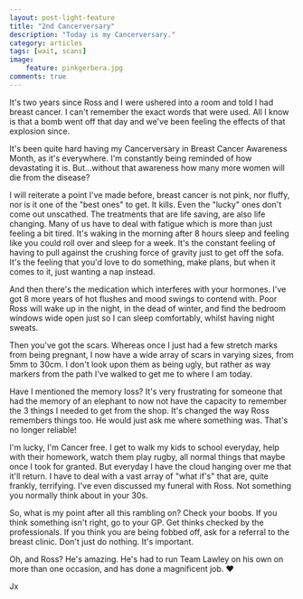 ```yaml
---
layout: post-light-feature
title: "2nd Cancerversary"
description: "Today is my Cancerversary."
category: articles
tags: [wait, scans]
image:
    feature: pinkgerbera.jpg
comments: true
---
```


It's two years since Ross and I were ushered into a room and told I had breast cancer. I can't remember the exact words that were used. All I know is that a bomb went off that day and we've been feeling the effects of that explosion since.

It's been quite hard having my Cancerversary in Breast Cancer Awareness Month, as it's everywhere. I'm constantly being reminded of how devastating it is. But...without that awareness how many more women will die from the disease?

I will reiterate a point I've made before, breast cancer is not pink, nor fluffy, nor is it one of the "best ones" to get. It kills. Even the "lucky" ones don't come out unscathed. The treatments that are life saving, are also life changing. Many of us have to deal with fatigue which is more than just feeling a bit tired. It's waking in the morning after 8 hours sleep and feeling like you could roll over and sleep for a week. It's the constant feeling of having to pull against the crushing force of gravity just to get off the sofa. It's the feeling that you'd love to do something, make plans, but when it comes to it, just wanting a nap instead.

And then there's the medication which interferes with your hormones. I've got 8 more years of hot flushes and mood swings to contend with. Poor Ross will wake up in the night, in the dead of winter, and find the bedroom windows wide open just so I can sleep comfortably, whilst having night sweats.

Then you've got the scars. Whereas once I just had a few stretch marks from being pregnant, I now have a wide array of scars in varying sizes, from 5mm to 30cm. I don't look upon them as being ugly, but rather as way markers from the path I've walked to get me to where I am today.

Have I mentioned the memory loss? It's very frustrating for someone that had the memory of an elephant to now not have the capacity to remember the 3 things I needed to get from the shop. It's changed the way Ross remembers things too. He would just ask me where something was. That's no longer reliable!

I'm lucky, I'm Cancer free. I get to walk my kids to school everyday, help with their homework, watch them play rugby, all normal things that maybe once I took for granted. But everyday I have the cloud hanging over me that it'll return. I have to deal with a vast array of "what if's" that are, quite frankly, terrifying. I've even discussed my funeral with Ross. Not something you normally think about in your 30s.

So, what is my point after all this rambling on? Check your boobs. If you think something isn't right, go to your GP. Get thinks checked by the professionals. If you think you are being fobbed off, ask for a referral to the breast clinic. Don't just do nothing. It's important.

Oh, and Ross? He's amazing. He's had to run Team Lawley on his own on more than one occasion, and has done a magnificent job. ❤

Jx
